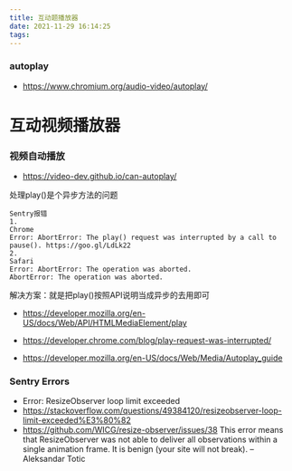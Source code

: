 ```yaml
---
title: 互动题播放器
date: 2021-11-29 16:14:25
tags:
---
```


### autoplay
- https://www.chromium.org/audio-video/autoplay/
# 互动视频播放器
### 视频自动播放  
- https://video-dev.github.io/can-autoplay/

处理play()是个异步方法的问题
```
Sentry报错
1.
Chrome
Error: AbortError: The play() request was interrupted by a call to pause(). https://goo.gl/LdLk22
2.
Safari
Error: AbortError: The operation was aborted.
AbortError: The operation was aborted.

```
解决方案：就是把play()按照API说明当成异步的去用即可
- https://developer.mozilla.org/en-US/docs/Web/API/HTMLMediaElement/play
- https://developer.chrome.com/blog/play-request-was-interrupted/


- https://developer.mozilla.org/en-US/docs/Web/Media/Autoplay_guide

### Sentry Errors
- Error: ResizeObserver loop limit exceeded
- https://stackoverflow.com/questions/49384120/resizeobserver-loop-limit-exceeded%E3%80%82
- https://github.com/WICG/resize-observer/issues/38
This error means that ResizeObserver was not able to deliver all observations within a single animation frame. It is benign (your site will not break). – Aleksandar Totic